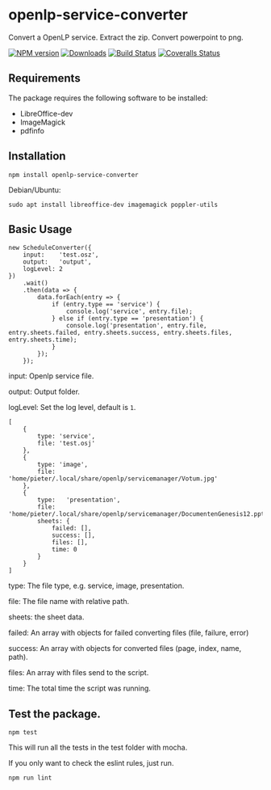 # openlp-service-converter
Convert a OpenLP service.
Extract the zip.
Convert powerpoint to png.

[![NPM version][npm-image]][npm-url] [![Downloads][downloads-image]][npm-stats] [![Build Status][travis-image]][travis-url] [![Coveralls Status][coveralls-image]][coveralls-url]


## Requirements

The package requires the following software to be installed:

* LibreOffice-dev
* ImageMagick
* pdfinfo

## Installation

    npm install openlp-service-converter

Debian/Ubuntu:

    sudo apt install libreoffice-dev imagemagick poppler-utils


## Basic Usage

```
new ScheduleConverter({
    input:    'test.osz',
    output:   'output',
    logLevel: 2
})
    .wait()
    .then(data => {
        data.forEach(entry => {
            if (entry.type == 'service') {
                console.log('service', entry.file);
            } else if (entry.type == 'presentation') {
                console.log('presentation', entry.file, entry.sheets.failed, entry.sheets.success, entry.sheets.files, entry.sheets.time);
            }
        });
    });
```


input: Openlp service file.

output: Output folder.

logLevel: Set the log level, default is `1`.


```
[
    {
        type: 'service',
        file: 'test.osj'
    },
    {
        type: 'image',
        file: 'home/pieter/.local/share/openlp/servicemanager/Votum.jpg'
    },
    {
        type:   'presentation',
        file:   'home/pieter/.local/share/openlp/servicemanager/DocumentenGenesis12.pptx',
        sheets: {
            failed: [],
            success: [],
            files: [],
            time: 0
        }
    }
]
```

type: The file type, e.g. service, image, presentation.

file: The file name with relative path.

sheets: the sheet data.

failed: An array with objects for failed converting files (file, failure, error)

success: An array with objects for converted files (page, index, name, path).

files: An array with files send to the script.

time: The total time the script was running.


## Test the package.

```
npm test
```

This will run all the tests in the test folder with mocha.

If you only want to check the eslint rules, just run.

```
npm run lint
```


[downloads-image]: https://img.shields.io/npm/dm/openlp-service-converter.svg
[npm-url]: https://www.npmjs.com/package/openlp-service-converter
[npm-image]: https://img.shields.io/npm/v/openlp-service-converter.svg
[npm-stats]: https://npm-stat.com/charts.html?package=openlp-service-converter
[travis-url]: https://travis-ci.org/w3nl/openlp-service-converter
[travis-image]: https://img.shields.io/travis/w3nl/openlp-service-converter/master.svg
[coveralls-url]: https://coveralls.io/r/w3nl/openlp-service-converter
[coveralls-image]: https://img.shields.io/coveralls/w3nl/openlp-service-converter/master.svg
